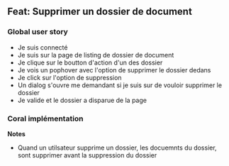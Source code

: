 ## Feat: Supprimer un dossier de document

### Global user story

- Je suis connecté
- Je suis sur la page de listing de dossier de document
- Je clique sur le boutton d'action d'un des dossier
- Je vois un pophover avec l'option de supprimer le dossier dedans
- Je click sur l'option de suppression
- Un dialog s'ouvre me demandant si je suis sur de vouloir supprimer le dossier
- Je valide et le dossier a disparue de la page

### Coral implémentation

**Notes**

- Quand un utilsateur supprime un dossier, les docuemnts du dossier, sont supprimer avant la suppression du dossier